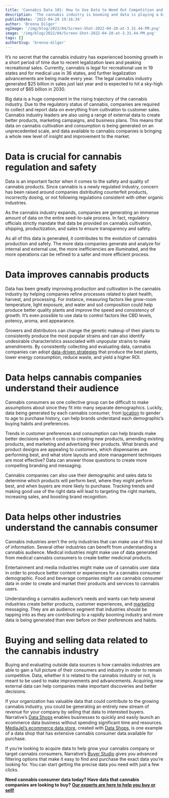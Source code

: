 ```yaml
---
title: 'Cannabis Data 101: How to Use Data to Weed Out Competition and Cultivate Growth'
description: 'The cannabis industry is booming and data is playing a big role in its success. Here are a few ways that data is being used to grow the cannabis industry.'
publishDate: '2022-04-20 19:16:34'
author: 'Brenna Dilger'
ogImage: '/img/blog/2022/04/Screen-Shot-2022-04-20-at-3.31.44-PM.png'
image: '/img/blog/2022/04/Screen-Shot-2022-04-20-at-3.31.44-PM.png'
tags: []
authorSlug: 'brenna-dilger'
---
```

It’s no secret that the cannabis industry has experienced booming growth in a short period of time due to recent legalization laws and peaking recreational sales. Currently, cannabis is legal for recreational use in 19 states and for medical use in 36 states, and further legalization advancements are being made every year. The legal cannabis industry generated $25 billion in sales just last year and is expected to hit a sky-high record of $65 billion in 2030. 

Big data is a huge component in the rising trajectory of the cannabis industry. Due to the regulatory status of cannabis, companies are required to collect and report data on everything from cultivation to customer sales. Cannabis industry leaders are also using a range of external data to create better products, marketing campaigns, and business plans. This means that data on cannabis cultivation and consumption is being generated on an unprecedented scale, and data available to cannabis companies is bringing a whole new level of insight and improvement to the market.

**Data is crucial for cannabis regulation and safety**
======================================================

Data is an important factor when it comes to the safety and quality of cannabis products. Since cannabis is a newly regulated industry, concern has been raised around companies distributing counterfeit products, incorrectly dosing, or not following regulations consistent with other organic industries. 

As the cannabis industry expands, companies are generating an immense amount of data on the entire seed-to-sale process. In fact, regulatory officials strictly mandate that data be provided on cannabis cultivation, shipping, productization, and sales to ensure transparency and safety. 

As all of this data is generated, it contributes to the evolution of cannabis production and safety. The more data companies generate and analyze for internal and external use, the more inefficiencies are illuminated, and the more operations can be refined to a safer and more efficient process. 

**Data improves cannabis products** 
====================================

Data has been greatly improving production and cultivation in the cannabis industry by helping companies refine processes related to plant health, harvest, and processing. For instance, measuring factors like grow-room temperature, light exposure, and water and soil composition could help produce better quality plants and improve the speed and consistency of growth. It’s even possible to use data to control factors like CBD levels, potency, aroma, and appearance. 

Growers and distributors can change the genetic makeup of their plants to consistently produce the most popular strains and can also identify undesirable characteristics associated with unpopular strains to make amendments. By consistently collecting and evaluating data, cannabis companies can adopt [data-driven strategies](https://blog.narrative.io/3-data-driven-ways-to-reach-more-customers) that produce the best plants, lower energy consumption, reduce waste, and yield a higher ROI.

**Data helps cannabis companies understand their audience**
===========================================================

Cannabis consumers as one collective group can be difficult to make assumptions about since they fit into many separate demographics. Luckily, data being generated by each cannabis consumer, from [location](https://blog.narrative.io/the-complete-guide-to-location-data) to gender to age to purchase history, can help brands understand each demographic’s buying habits and preferences. 

Trends in customer preferences and consumption can help brands make better decisions when it comes to creating new products, amending existing products, and marketing and advertising their products. What brands and product designs are appealing to customers, which dispensaries are performing best, and what store layouts and store management techniques are most effective? Data can answer those questions to create more compelling branding and messaging. 

Cannabis companies can also use their demographic and sales data to determine which products will perform best, where they might perform best, and when buyers are more likely to purchase. Tracking trends and making good use of the right data will lead to targeting the right markets, increasing sales, and boosting brand recognition.

**Data helps other industries understand the cannabis consumer**
================================================================

Cannabis industries aren’t the only industries that can make use of this kind of information. Several other industries can benefit from understanding a cannabis audience. Medical industries might make use of data generated from medical cannabis consumers to create better medicinal products. 

Entertainment and media industries might make use of cannabis user data in order to produce better content or experiences for a cannabis consumer demographic. Food and beverage companies might use cannabis consumer data in order to create and market their products and services to cannabis users. 

Understanding a cannabis audience’s needs and wants can help several industries create better products, customer experiences, and [marketing](https://www.narrative.io/role/marketing) messaging. They are an audience segment that industries should be tapping into as they are contributing to a rapidly booming industry and more data is being generated than ever before on their preferences and habits.

**Buying and selling data related to the cannabis industry**
============================================================

Buying and evaluating outside data sources is how cannabis industries are able to gain a full picture of their consumers and industry in order to remain competitive. Data, whether it is related to the cannabis industry or not, is meant to be used to make improvements and advancements. Acquiring new external data can help companies make important discoveries and better decisions. 

If your organization has valuable data that could contribute to the growing cannabis industry, you could be generating an entirely new stream of revenue for your company by selling that data to interested buyers. Narrative’s [Data Shops](https://www.narrative.io/data-shops) enables businesses to quickly and easily launch an ecommerce data business without spending significant time and resources. [MediaJel’s ecommerce data store](https://data.cnna.io/products), created with [Data Shops](https://www.narrative.io/data-shops), is one example of a data shop that has extensive cannabis consumer data available for purchase.

If you’re looking to acquire data to help grow your cannabis company or target cannabis consumers, Narrative’s [Buyer Studio](https://www.narrative.io/buyer-studio) gives you advanced filtering options that make it easy to find and purchase the exact data you’re looking for. You can start getting the precise data you need with just a few clicks.

**Need cannabis consumer data today? Have data that cannabis companies are looking to buy?** [**Our experts are here to help you buy or sell!**](https://www.narrative.io/demo)
